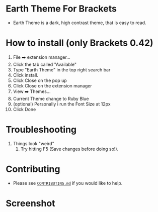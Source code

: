 Earth Theme For Brackets
=====================

* Earth Theme is a dark, high contrast theme, that is easy to read.

How to install (only Brackets 0.42)
==========================

1. File :arrow_right: extension manager…
2. Click the tab called "Available"
3. Type "Earth Theme" in the top right search bar
4. Click install.
5. Click Close on the pop up
6. Click Close on the extension manager
7. View :arrow_right: Themes…
8. Current Theme change to Ruby Blue
9. (optional) Personally i run the Font Size at 12px
10. Click Done 

Troubleshooting
==========================
1. Things look "weird"
	1. Try hitting F5 (Save changes before doing so!).

Contributing
==========================
* Please see [`CONTRIBUTING.md`](CONTRIBUTING.md) if you would like to help.

Screenshot
==========================

